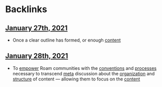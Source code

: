 
# Backlinks
## [January 27th, 2021](<January 27th, 2021.md>)
- Once a clear outline has formed, or enough [content](<content.md>)

## [January 28th, 2021](<January 28th, 2021.md>)
- To [empower](<empower.md>) Roam communities with the [conventions](<conventions.md>) and [processes](<processes.md>) necessary to transcend [meta](<meta.md>) discussion about the [organization](<organization.md>) and [structure](<structure.md>) of content — allowing them to focus on the [content](<content.md>)

